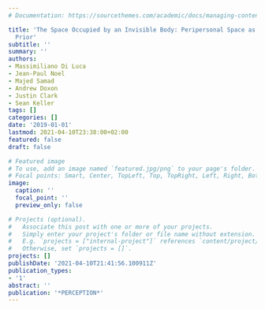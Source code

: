 ```yaml
---
# Documentation: https://sourcethemes.com/academic/docs/managing-content/

title: 'The Space Occupied by an Invisible Body: Peripersonal Space as a Coupling
  Prior'
subtitle: ''
summary: ''
authors:
- Massimiliano Di Luca
- Jean-Paul Noel
- Majed Samad
- Andrew Doxon
- Justin Clark
- Sean Keller
tags: []
categories: []
date: '2019-01-01'
lastmod: 2021-04-10T23:38:00+02:00
featured: false
draft: false

# Featured image
# To use, add an image named `featured.jpg/png` to your page's folder.
# Focal points: Smart, Center, TopLeft, Top, TopRight, Left, Right, BottomLeft, Bottom, BottomRight.
image:
  caption: ''
  focal_point: ''
  preview_only: false

# Projects (optional).
#   Associate this post with one or more of your projects.
#   Simply enter your project's folder or file name without extension.
#   E.g. `projects = ["internal-project"]` references `content/project/deep-learning/index.md`.
#   Otherwise, set `projects = []`.
projects: []
publishDate: '2021-04-10T21:41:56.100911Z'
publication_types:
- '1'
abstract: ''
publication: '*PERCEPTION*'
---
```


